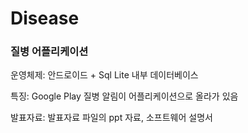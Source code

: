 # Disease
### 질병 어플리케이션
운영체제: 안드로이드 + Sql Lite 내부 데이터베이스

특징: Google Play 질병 알림이 어플리케이션으로 올라가 있음

발표자료: 발표자료 파일의 ppt 자료, 소프트웨어 설명서
